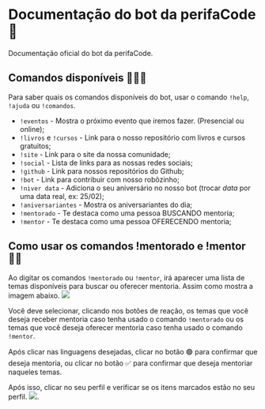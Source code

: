 # Documentação do bot da perifaCode 🤖
Documentação oficial do bot da perifaCode.

## Comandos disponíveis 👩🏼‍💻
Para saber quais os comandos disponíveis do bot, usar o comando `!help`, `!ajuda` ou `!comandos`.

- `!eventos` - Mostra o próximo evento que iremos fazer. (Presencial ou online);
- `!livros` e `!cursos` - Link para o nosso repositório com livros e cursos gratuitos;
- `!site` - Link para o site da nossa comunidade;
- `!social` - Lista de links para as nossas redes sociais;
- `!github` - Link para nossos repositórios do Github;
- `!bot` - Link para contribuir com nosso robôzinho;
- `!niver data` - Adiciona o seu aniversário no nosso bot (trocar *data* por uma data real, ex: 25/02);
- `!aniversariantes` - Mostra os aniversariantes do dia;
- `!mentorado` - Te destaca como uma pessoa BUSCANDO mentoria;
- `!mentor` - Te destaca como uma pessoa OFERECENDO mentoria;


## Como usar os comandos !mentorado e !mentor ☝🏼

Ao digitar os comandos `!mentorado` ou `!mentor`, irá aparecer uma lista de temas disponíveis para buscar ou oferecer mentoria. Assim como mostra a imagem abaixo.
![](https://i.imgur.com/08pn7RU.png)

Você deve selecionar, clicando nos botões de reação, os temas que você deseja receber mentoria caso tenha usado o comando `!mentorado` ou os temas que você deseja oferecer mentoria caso tenha usado o comando `!mentor`.

Após clicar nas linguagens desejadas, clicar no botão 🟢 para confirmar que deseja mentoria, ou clicar no botão ✅ para confirmar que deseja mentoriar naqueles temas.

Após isso, clicar no seu perfil e verificar se os itens marcados estão no seu perfil.
![](https://i.imgur.com/9mK95rR.png).